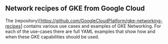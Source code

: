 
# 
## Network recipes of GKE from Google Cloud

The (repository)[https://github.com/GoogleCloudPlatform/gke-networking-recipes] contains various use cases and examples of GKE Networking. For each of the use-cases there are full YAML examples that show how and when these GKE capabilities should be used.

